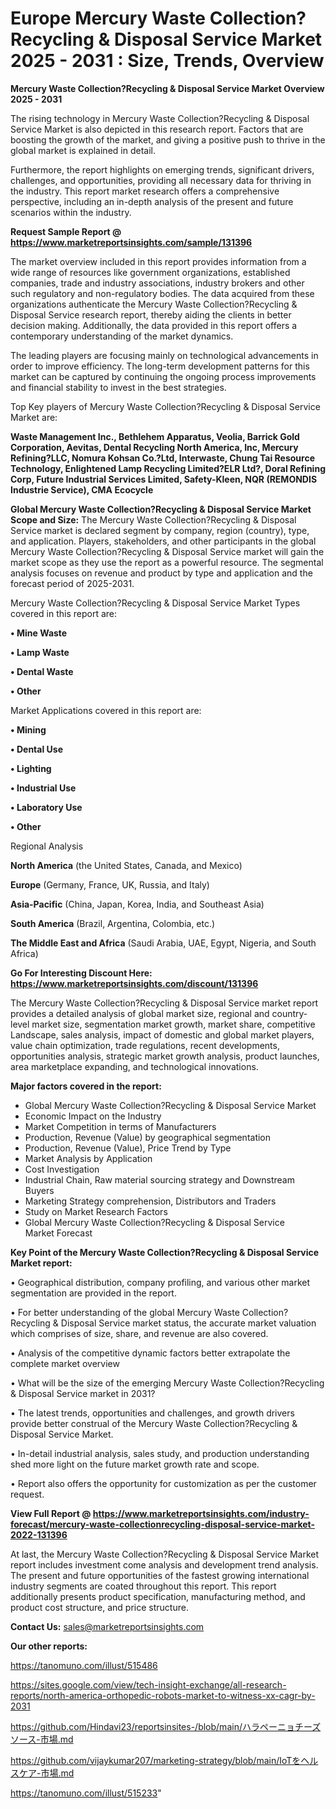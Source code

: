 # Europe Mercury Waste Collection?Recycling & Disposal Service Market 2025 - 2031 : Size, Trends, Overview

<Strong> Mercury Waste Collection?Recycling & Disposal Service Market Overview 2025 - 2031</strong>

The rising technology in Mercury Waste Collection?Recycling & Disposal Service Market is also depicted in this research report. Factors that are boosting the growth of the market, and giving a positive push to thrive in the global market is explained in detail.

Furthermore, the report highlights on emerging trends, significant drivers, challenges, and opportunities, providing all necessary data for thriving in the industry. This report market research offers a comprehensive perspective, including an in-depth analysis of the present and future scenarios within the industry.

<strong>Request Sample Report @ <a href=https://www.marketreportsinsights.com/sample/131396>https://www.marketreportsinsights.com/sample/131396</a></strong>

The market overview included in this report provides information from a wide range of resources like government organizations, established companies, trade and industry associations, industry brokers and other such regulatory and non-regulatory bodies. The data acquired from these organizations authenticate the Mercury Waste Collection?Recycling & Disposal Service research report, thereby aiding the clients in better decision making. Additionally, the data provided in this report offers a contemporary understanding of the market dynamics.

The leading players are focusing mainly on technological advancements in order to improve efficiency. The long-term development patterns for this market can be captured by continuing the ongoing process improvements and financial stability to invest in the best strategies.

Top Key players of Mercury Waste Collection?Recycling & Disposal Service Market are:

<strong>Waste Management Inc., Bethlehem Apparatus, Veolia, Barrick Gold Corporation, Aevitas, Dental Recycling North America, Inc, Mercury Refining?LLC, Nomura Kohsan Co.?Ltd, Interwaste, Chung Tai Resource Technology, Enlightened Lamp Recycling Limited?ELR Ltd?, Doral Refining Corp, Future Industrial Services Limited, Safety-Kleen, NQR (REMONDIS Industrie Service), CMA Ecocycle</strong>

<strong><b>Global Mercury Waste Collection?Recycling & Disposal Service Market Scope and Size:</b></strong>
The Mercury Waste Collection?Recycling & Disposal Service market is declared segment by company, region (country), type, and application. Players, stakeholders, and other participants in the global Mercury Waste Collection?Recycling & Disposal Service market will gain the market scope as they use the report as a powerful resource. The segmental analysis focuses on revenue and product by type and application and the forecast period of 2025-2031.

Mercury Waste Collection?Recycling & Disposal Service Market Types covered in this report are:

<strong>• Mine Waste

• Lamp Waste

• Dental Waste

• Other</strong>

Market Applications covered in this report are:

<strong>• Mining

• Dental Use

• Lighting

• Industrial Use

• Laboratory Use

• Other</strong> 

Regional Analysis

<strong>North America</strong> (the United States, Canada, and Mexico)

<strong>Europe</strong> (Germany, France, UK, Russia, and Italy)

<strong>Asia-Pacific</strong> (China, Japan, Korea, India, and Southeast Asia)

<strong>South America</strong> (Brazil, Argentina, Colombia, etc.)

<strong>The Middle East and Africa</strong> (Saudi Arabia, UAE, Egypt, Nigeria, and South Africa)

<strong>Go For Interesting Discount Here: <a href=https://www.marketreportsinsights.com/discount/131396>https://www.marketreportsinsights.com/discount/131396</a></strong>

The Mercury Waste Collection?Recycling & Disposal Service market report provides a detailed analysis of global market size, regional and country-level market size, segmentation market growth, market share, competitive Landscape, sales analysis, impact of domestic and global market players, value chain optimization, trade regulations, recent developments, opportunities analysis, strategic market growth analysis, product launches, area marketplace expanding, and technological innovations.

<strong><b>Major factors covered in the report:</b></strong>
<ul>
  <li>Global Mercury Waste Collection?Recycling & Disposal Service Market </li>
  <li>Economic Impact on the Industry</li>
  <li>Market Competition in terms of Manufacturers</li>
  <li>Production, Revenue (Value) by geographical segmentation</li>
  <li>Production, Revenue (Value), Price Trend by Type</li>
  <li>Market Analysis by Application</li>
  <li>Cost Investigation</li>
  <li>Industrial Chain, Raw material sourcing strategy and Downstream Buyers</li>
  <li>Marketing Strategy comprehension, Distributors and Traders</li>
  <li>Study on Market Research Factors</li>
  <li>Global Mercury Waste Collection?Recycling & Disposal Service Market Forecast</li>
</ul>

<strong><b>Key Point of the Mercury Waste Collection?Recycling & Disposal Service Market report:</b></strong>

• Geographical distribution, company profiling, and various other market segmentation are provided in the report.

• For better understanding of the global Mercury Waste Collection?Recycling & Disposal Service market status, the accurate market valuation which comprises of size, share, and revenue are also covered.

• Analysis of the competitive dynamic factors better extrapolate the complete market overview

• What will be the size of the emerging Mercury Waste Collection?Recycling & Disposal Service market in 2031?

• The latest trends, opportunities and challenges, and growth drivers provide better construal of the Mercury Waste Collection?Recycling & Disposal Service Market.

• In-detail industrial analysis, sales study, and production understanding shed more light on the future market growth rate and scope.

• Report also offers the opportunity for customization as per the customer request.

<strong><b>View Full Report @ <a href=https://www.marketreportsinsights.com/industry-forecast/mercury-waste-collectionrecycling-disposal-service-market-2022-131396>https://www.marketreportsinsights.com/industry-forecast/mercury-waste-collectionrecycling-disposal-service-market-2022-131396</a></b></strong>


At last, the Mercury Waste Collection?Recycling & Disposal Service Market report includes investment come analysis and development trend analysis. The present and future opportunities of the fastest growing international industry segments are coated throughout this report. This report additionally presents product specification, manufacturing method, and product cost structure, and price structure.

<strong>Contact Us:</strong>
sales@marketreportsinsights.com

<strong>Our other reports:</strong>

<a href=https://tanomuno.com/illust/515486>https://tanomuno.com/illust/515486</a>

<a href=https://sites.google.com/view/tech-insight-exchange/all-research-reports/north-america-orthopedic-robots-market-to-witness-xx-cagr-by-2031>https://sites.google.com/view/tech-insight-exchange/all-research-reports/north-america-orthopedic-robots-market-to-witness-xx-cagr-by-2031</a>

<a href=https://github.com/Hindavi23/reportsinsites-/blob/main/ハラペーニョチーズソース-市場.md>https://github.com/Hindavi23/reportsinsites-/blob/main/ハラペーニョチーズソース-市場.md</a>

<a href=https://github.com/vijaykumar207/marketing-strategy/blob/main/IoTをヘルスケア-市場.md>https://github.com/vijaykumar207/marketing-strategy/blob/main/IoTをヘルスケア-市場.md</a>

<a href=https://tanomuno.com/illust/515233>https://tanomuno.com/illust/515233</a>"
